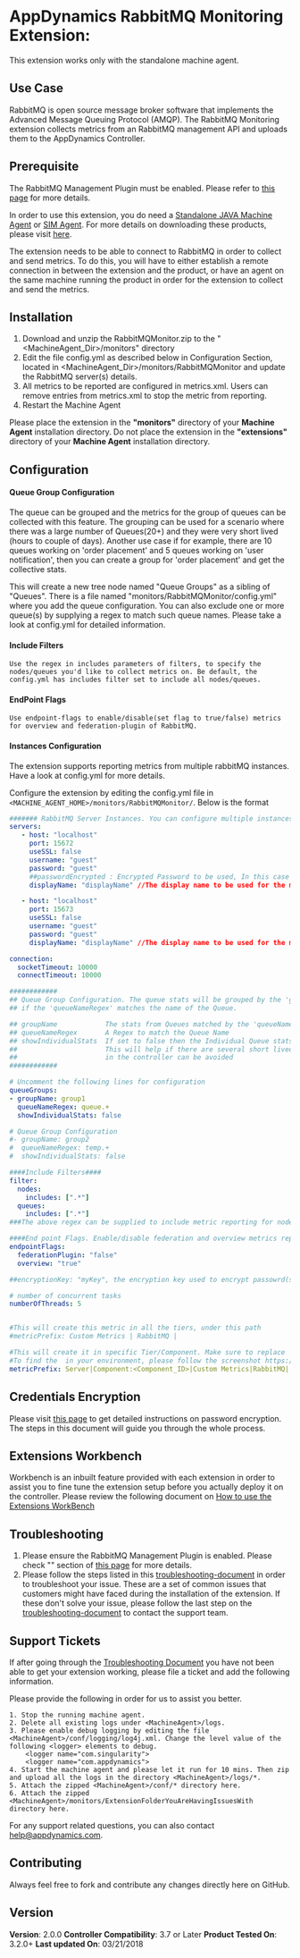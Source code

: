# AppDynamics RabbitMQ Monitoring Extension:
This extension works only with the standalone machine agent.

## Use Case

RabbitMQ is open source message broker software that implements the Advanced Message Queuing Protocol (AMQP).
The RabbitMQ Monitoring extension collects metrics from an RabbitMQ management API and uploads them to the AppDynamics Controller.

## Prerequisite

The RabbitMQ Management Plugin must be enabled. Please refer to  [this page](http://www.rabbitmq.com/management.html) for more details.

In order to use this extension, you do need a [Standalone JAVA Machine Agent](https://docs.appdynamics.com/display/PRO44/Java+Agent) or [SIM Agent](https://docs.appdynamics.com/display/PRO44/Server+Visibility).  For more details on downloading these products, please  visit [here](https://download.appdynamics.com/).

The extension needs to be able to connect to RabbitMQ in order to collect and send metrics. To do this, you will have to either establish a remote connection in between the extension and the product, or have an agent on the same machine running the product in order for the extension to collect and send the metrics.

## Installation

1. Download and unzip the RabbitMQMonitor.zip to the "<MachineAgent_Dir>/monitors" directory
2. Edit the file config.yml as described below in Configuration Section, located in    <MachineAgent_Dir>/monitors/RabbitMQMonitor and update the RabbitMQ server(s) details.
3. All metrics to be reported are configured in metrics.xml. Users can remove entries from metrics.xml to stop the metric from reporting.
4. Restart the Machine Agent


Please place the extension in the **"monitors"** directory of your **Machine Agent** installation directory. Do not place the extension in the **"extensions"** directory of your **Machine Agent** installation directory.

## Configuration

#### Queue Group Configuration

   The queue can be grouped and the metrics for the group of queues can be collected with this feature. The grouping can be   used for a scenario where there was a large number of Queues(20+) and they were very short lived (hours to couple of days). Another use case if for example, there are 10 queues working on 'order placement' and 5 queues working on 'user notification', then you can create a group for 'order placement' and get the collective stats.

   This will create a new tree node named "Queue Groups" as a sibling of "Queues". There is a file named "monitors/RabbitMQMonitor/config.yml" where you add the queue configuration.
You can also exclude one or more queue(s) by supplying a regex to match such queue names. Please take a look at config.yml for detailed information.

#### Include Filters

    Use the regex in includes parameters of filters, to specify the nodes/queues you'd like to collect metrics on. Be default, the config.yml has includes filter set to include all nodes/queues.

#### EndPoint Flags

    Use endpoint-flags to enable/disable(set flag to true/false) metrics for overview and federation-plugin of RabbitMQ.

#### Instances Configuration

   The extension supports reporting metrics from multiple rabbitMQ instances. Have a look at config.yml for more details.

   Configure the extension by editing the config.yml file in `<MACHINE_AGENT_HOME>/monitors/RabbitMQMonitor/`. Below is the format


``` yaml
####### RabbitMQ Server Instances. You can configure multiple instances as follows to report metrics from #######
servers:
   - host: "localhost"
     port: 15672
     useSSL: false
     username: "guest"
     password: "guest"
     ##passwordEncrypted : Encrypted Password to be used, In this case do not use normal password field as above
     displayName: "displayName" //The display name to be used for the metrics of this server, mandatory

   - host: "localhost"
     port: 15673
     useSSL: false
     username: "guest"
     password: "guest"
     displayName: "displayName" //The display name to be used for the metrics of this server, mandatory

connection:
  socketTimeout: 10000
  connectTimeout: 10000

############
## Queue Group Configuration. The queue stats will be grouped by the 'groupName'
## if the 'queueNameRegex' matches the name of the Queue.

## groupName            The stats from Queues matched by the 'queueNameRegex' will be reported under this name
## queueNameRegex       A Regex to match the Queue Name
## showIndividualStats  If set to false then the Individual Queue stats will not be reported.
##                      This will help if there are several short lived queues and an explosion of metrics
##                      in the controller can be avoided
############

# Uncomment the following lines for configuration
queueGroups:
- groupName: group1
  queueNameRegex: queue.+
  showIndividualStats: false

# Queue Group Configuration
#- groupName: group2
#  queueNameRegex: temp.+
#  showIndividualStats: false

####Include Filters####
filter:
  nodes:
    includes: [".*"]
  queues:
    includes: [".*"]
###The above regex can be supplied to include metric reporting for nodes/queue names that match this regex###

####End point Flags. Enable/disable federation and overview metrics reporting####
endpointFlags:
  federationPlugin: "false"
  overview: "true"

##encryptionKey: "myKey", the encryption key used to encrypt passowrd(s), same will be used to decrypt`

# number of concurrent tasks
numberOfThreads: 5


#This will create this metric in all the tiers, under this path
#metricPrefix: Custom Metrics | RabbitMQ |

#This will create it in specific Tier/Component. Make sure to replace  with the appropriate one from your environment.
#To find the  in your environment, please follow the screenshot https://docs.appdynamics.com/display/PRO42/Build+a+Monitoring+Extension+Using+Java
metricPrefix: Server|Component:<Component_ID>|Custom Metrics|RabbitMQ|
```
## Credentials Encryption

Please visit [this page](https://community.appdynamics.com/t5/Knowledge-Base/How-to-use-Password-Encryption-with-Extensions/ta-p/29397) to get detailed instructions on password encryption. The steps in this document will guide you through the whole process.

## Extensions Workbench
Workbench is an inbuilt feature provided with each extension in order to assist you to fine tune the extension setup before you actually deploy it on the controller. Please review the following document on [How to use the Extensions WorkBench](https://community.appdynamics.com/t5/Knowledge-Base/How-to-use-the-Extensions-WorkBench/ta-p/30130)

## Troubleshooting
1. Please ensure the RabbitMQ Management Plugin is enabled. Please check "" section of [this page](http://www.rabbitmq.com/management.html) for more details.
2. Please follow the steps listed in this [troubleshooting-document](https://community.appdynamics.com/t5/Knowledge-Base/How-to-troubleshoot-missing-custom-metrics-or-extensions-metrics/ta-p/28695) in order to troubleshoot your issue. These are a set of common issues that customers might have faced during the installation of the extension. If these don't solve your issue, please follow the last step on the [troubleshooting-document](https://community.appdynamics.com/t5/Knowledge-Base/How-to-troubleshoot-missing-custom-metrics-or-extensions-metrics/ta-p/28695) to contact the support team.

## Support Tickets
If after going through the [Troubleshooting Document](https://community.appdynamics.com/t5/Knowledge-Base/How-to-troubleshoot-missing-custom-metrics-or-extensions-metrics/ta-p/28695) you have not been able to get your extension working, please file a ticket and add the following information.

Please provide the following in order for us to assist you better.

    1. Stop the running machine agent.
    2. Delete all existing logs under <MachineAgent>/logs.
    3. Please enable debug logging by editing the file <MachineAgent>/conf/logging/log4j.xml. Change the level value of the following <logger> elements to debug.
        <logger name="com.singularity">
        <logger name="com.appdynamics">
    4. Start the machine agent and please let it run for 10 mins. Then zip and upload all the logs in the directory <MachineAgent>/logs/*.
    5. Attach the zipped <MachineAgent>/conf/* directory here.
    6. Attach the zipped <MachineAgent>/monitors/ExtensionFolderYouAreHavingIssuesWith directory here.

For any support related questions, you can also contact help@appdynamics.com.



## Contributing

Always feel free to fork and contribute any changes directly here on GitHub.

## Version

**Version**: 2.0.0
**Controller Compatibility**: 3.7 or Later
**Product  Tested On**: 3.2.0+
**Last updated On**: 03/21/2018
